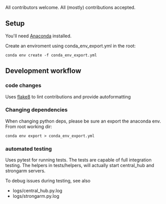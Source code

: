 All contributors welcome.  All (mostly) contributions accepted.

## Setup

You'll need [Anaconda](https://docs.anaconda.com/anaconda/install/) installed.

Create an enviroment using conda_env_export.yml in the root:
```
conda env create -f conda_env_export.yml
```

## Development workflow

### code changes

Uses [flake8](https://flake8.pycqa.org/en/latest/) to lint contributions and provide autoformatting

### Changing dependencies

When changing python deps, please be sure an export the anaconda env.  From root working dir:
```
conda env export > conda_env_export.yml
```

### automated testing

Uses pytest for running tests.   The tests are capable of full integration testing.  The helpers in tests/helpers,  will actually start central_hub and strongarm servers.

To debug issues during testing, see also
- logs/central_hub.py.log
- logs/strongarm.py.log